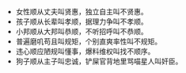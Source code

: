 - 女性顺从丈夫叫贤惠，独立自主叫不贤惠。
- 孩子顺从长辈叫孝顺，据理力争叫不孝顺。
- 小邦顺从大邦叫恭顺，不听招呼叫不恭顺。
- 普遍磨叽苟且叫规矩，个别直爽率性叫不规矩。
- 违心顺应陋规叫懂事，爆料维权叫找不顺序。
- 狗子顺从主子叫忠诚，铲屎官背地里骂喵星人叫奸臣。